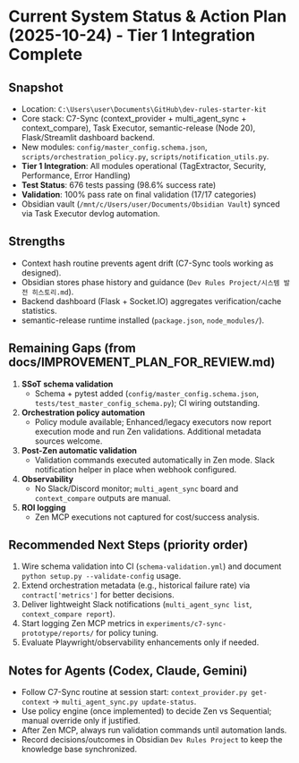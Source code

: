 # Current System Status & Action Plan (2025-10-24) - Tier 1 Integration Complete

## Snapshot
- Location: `C:\Users\user\Documents\GitHub\dev-rules-starter-kit`
- Core stack: C7-Sync (context_provider + multi_agent_sync + context_compare), Task Executor, semantic-release (Node 20), Flask/Streamlit dashboard backend.
- New modules: `config/master_config.schema.json`, `scripts/orchestration_policy.py`, `scripts/notification_utils.py`.
- **Tier 1 Integration**: All modules operational (TagExtractor, Security, Performance, Error Handling)
- **Test Status**: 676 tests passing (98.6% success rate)
- **Validation**: 100% pass rate on final validation (17/17 categories)
- Obsidian vault (`/mnt/c/Users/user/Documents/Obsidian Vault`) synced via Task Executor devlog automation.

## Strengths
- Context hash routine prevents agent drift (C7-Sync tools working as designed).
- Obsidian stores phase history and guidance (`Dev Rules Project/시스템 발전 히스토리.md`).
- Backend dashboard (Flask + Socket.IO) aggregates verification/cache statistics.
- semantic-release runtime installed (`package.json`, `node_modules/`).

## Remaining Gaps (from docs/IMPROVEMENT_PLAN_FOR_REVIEW.md)
1. **SSoT schema validation**
   - Schema + pytest added (`config/master_config.schema.json`, `tests/test_master_config_schema.py`); CI wiring outstanding.
2. **Orchestration policy automation**
   - Policy module available; Enhanced/legacy executors now report execution mode and run Zen validations. Additional metadata sources welcome.
3. **Post-Zen automatic validation**
   - Validation commands executed automatically in Zen mode. Slack notification helper in place when webhook configured.
4. **Observability**
   - No Slack/Discord monitor; `multi_agent_sync` board and `context_compare` outputs are manual.
5. **ROI logging**
   - Zen MCP executions not captured for cost/success analysis.

## Recommended Next Steps (priority order)
1. Wire schema validation into CI (`schema-validation.yml`) and document `python setup.py --validate-config` usage.
2. Extend orchestration metadata (e.g., historical failure rate) via `contract['metrics']` for better decisions.
3. Deliver lightweight Slack notifications (`multi_agent_sync list`, `context_compare report`).
4. Start logging Zen MCP metrics in `experiments/c7-sync-prototype/reports/` for policy tuning.
5. Evaluate Playwright/observability enhancements only if needed.

## Notes for Agents (Codex, Claude, Gemini)
- Follow C7-Sync routine at session start: `context_provider.py get-context` → `multi_agent_sync.py update-status`.
- Use policy engine (once implemented) to decide Zen vs Sequential; manual override only if justified.
- After Zen MCP, always run validation commands until automation lands.
- Record decisions/outcomes in Obsidian `Dev Rules Project` to keep the knowledge base synchronized.
